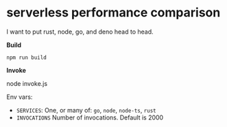 # serverless performance comparison

I want to put rust, node, go, and deno head to head.

**Build**

`npm run build`

**Invoke**

node invoke.js

Env vars:

- `SERVICES`: One, or many of: `go`, `node`, `node-ts`, `rust`
- `INVOCATIONS` Number of invocations. Default is 2000
